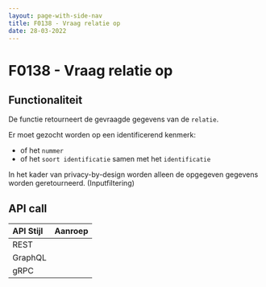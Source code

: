 ```yaml
---
layout: page-with-side-nav
title: F0138 - Vraag relatie op
date: 28-03-2022
---
```


# F0138 - Vraag relatie op

## Functionaliteit

De functie retourneert de gevraagde gegevens van de `relatie`.

Er moet gezocht worden op een identificerend kenmerk:
- of het `nummer`
- of het `soort identificatie` samen met het `identificatie`

In het kader van privacy-by-design worden alleen de opgegeven gegevens worden geretourneerd. (Inputfiltering)

## API call

| API Stijl | Aanroep |
| :--- | :--- |
| REST | |
| GraphQL | |
| gRPC | |
